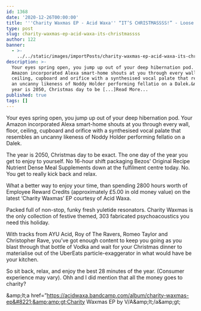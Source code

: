 ```yaml
---
id: 1368
date: '2020-12-26T00:00:00'
title: '''Charity Waxmas EP - Acid Waxa'' “IT’S CHRISTMASSSS!” - Loose Lips'
type: post
slug: charity-waxmas-ep-acid-waxa-its-christmassss
author: 122
banner:
  - >-
    ../../static/images/importPosts/charity-waxmas-ep-acid-waxa-its-christmassss/image1368.jpeg
description: >-
  Your eyes spring open, you jump up out of your deep hibernation pod. Your
  Amazon incorporated Alexa smart-home shouts at you through every wall, floor,
  ceiling, cupboard and orifice with a synthesised vocal palate that resembles
  an uncanny likeness of Noddy Holder performing fellatio on a Dalek.&nbsp; The
  year is 2050, Christmas day to be [...]Read More...
published: true
tags: []
---
```

Your eyes spring open, you jump up out of your deep hibernation pod. Your Amazon incorporated Alexa smart-home shouts at you through every wall, floor, ceiling, cupboard and orifice with a synthesised vocal palate that resembles an uncanny likeness of Noddy Holder performing fellatio on a Dalek. 

The year is 2050, Christmas day to be exact. The one day of the year you get to enjoy to yourself. No 16-hour shift packaging Bezos' Original Recipe Nutrient Dense Meal Supplements down at the fulfilment centre today. No. You get to really kick back and relax.

What a better way to enjoy your time, than spending 2800 hours worth of Employee Reward Credits (approximately £5.00 in old money value) on the latest ‘Charity Waxmas’ EP courtesy of Acid Waxa.

Packed full of non-stop, funky fresh yuletide resonators. Charity Waxmas is the only collection of festive themed, 303 fabricated psychoacoustics you need this holiday. 

With tracks from AYU Acid, Roy of The Ravers, Romeo Taylor and Christopher Rave, you’ve got enough content to keep you going as you blast through that bottle of Vodka and wait for your Christmas dinner to materialise out of the UberEats particle-exaggerator in what would have be your kitchen.

So sit back, relax, and enjoy the best 28 minutes of the year. (Consumer experience may vary). Ohh and I did mention that all the money goes to charity?

&amp;amp;lt;a href=&#8221;https://acidwaxa.bandcamp.com/album/charity-waxmas-ep&#8221;&amp;amp;gt;Charity Waxmas EP by V/A&amp;amp;lt;/a&amp;amp;gt;